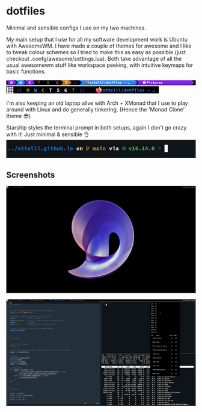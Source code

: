# dotfiles

Minimal and sensible configs I use on my two machines.

My main setup that I use for all my software development work is Ubuntu with AwesomeWM.
I have made a couple of themes for awesome and I like to tweak colour schemes so I tried to make this as easy as possible (just checkout .confg/awesome/settings.lua). Both take advantage of all the usual awesomewm stuff like workspace peeking, with intuitive keymaps for basic functions.

![Powerline Theme](/assets/powerline-theme.png)
![Monad Clone Theme](/assets/monadclone-theme.png)

I'm also keeping an old laptop alive with Arch + XMonad that I use to play around with Linux and do generally tinkering. (Hence the 'Monad Clone' theme :sunglasses:)

Starship styles the terminal prompt in both setups, again I don't go crazy with it! Just minimal & sensible :ok_hand:
![Starship Prompt](/assets/starship.png)

## Screenshots

![Main setup](/assets/screenshot.png)

![with some windows open (with cpu usage tray open)](/assets/top.png)
